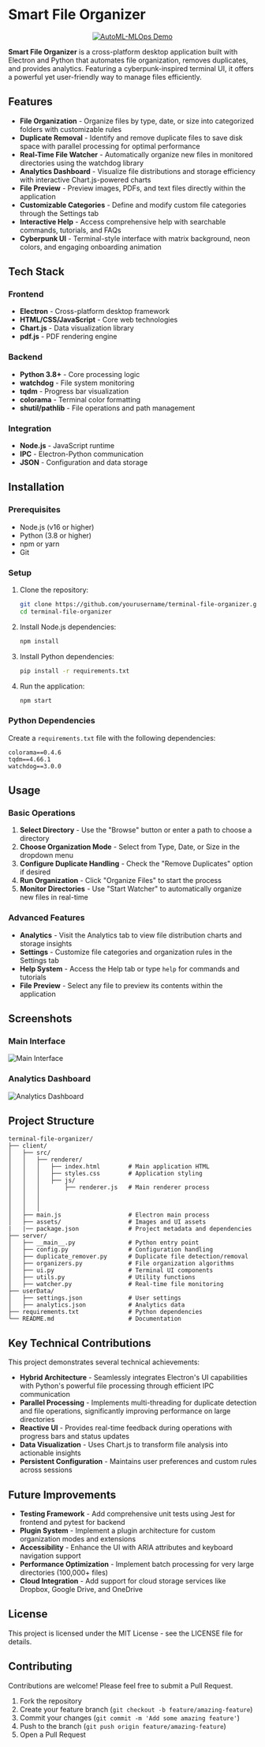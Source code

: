 # Smart File Organizer

<div align="center">
  <a href="https://www.youtube.com/watch?v=NVqu0f_Mrs0">
    <img src="https://img.youtube.com/vi/NVqu0f_Mrs0/hqdefault.jpg" alt="AutoML-MLOps Demo" />
  </a>
</div>

**Smart File Organizer** is a cross-platform desktop application built with Electron and Python that automates file organization, removes duplicates, and provides analytics. Featuring a cyberpunk-inspired terminal UI, it offers a powerful yet user-friendly way to manage files efficiently.

## Features

- **File Organization** - Organize files by type, date, or size into categorized folders with customizable rules
- **Duplicate Removal** - Identify and remove duplicate files to save disk space with parallel processing for optimal performance
- **Real-Time File Watcher** - Automatically organize new files in monitored directories using the watchdog library
- **Analytics Dashboard** - Visualize file distributions and storage efficiency with interactive Chart.js-powered charts
- **File Preview** - Preview images, PDFs, and text files directly within the application
- **Customizable Categories** - Define and modify custom file categories through the Settings tab
- **Interactive Help** - Access comprehensive help with searchable commands, tutorials, and FAQs
- **Cyberpunk UI** - Terminal-style interface with matrix background, neon colors, and engaging onboarding animation

## Tech Stack

### Frontend
- **Electron** - Cross-platform desktop framework
- **HTML/CSS/JavaScript** - Core web technologies
- **Chart.js** - Data visualization library
- **pdf.js** - PDF rendering engine

### Backend
- **Python 3.8+** - Core processing logic
- **watchdog** - File system monitoring
- **tqdm** - Progress bar visualization
- **colorama** - Terminal color formatting
- **shutil/pathlib** - File operations and path management

### Integration
- **Node.js** - JavaScript runtime
- **IPC** - Electron-Python communication
- **JSON** - Configuration and data storage

## Installation

### Prerequisites
- Node.js (v16 or higher)
- Python (3.8 or higher)
- npm or yarn
- Git

### Setup
1. Clone the repository:
   ```bash
   git clone https://github.com/yourusername/terminal-file-organizer.git
   cd terminal-file-organizer
   ```

2. Install Node.js dependencies:
   ```bash
   npm install
   ```

3. Install Python dependencies:
   ```bash
   pip install -r requirements.txt
   ```

4. Run the application:
   ```bash
   npm start
   ```

### Python Dependencies
Create a `requirements.txt` file with the following dependencies:
```
colorama==0.4.6
tqdm==4.66.1
watchdog==3.0.0
```

## Usage

### Basic Operations
1. **Select Directory** - Use the "Browse" button or enter a path to choose a directory
2. **Choose Organization Mode** - Select from Type, Date, or Size in the dropdown menu
3. **Configure Duplicate Handling** - Check the "Remove Duplicates" option if desired
4. **Run Organization** - Click "Organize Files" to start the process
5. **Monitor Directories** - Use "Start Watcher" to automatically organize new files in real-time

### Advanced Features
- **Analytics** - Visit the Analytics tab to view file distribution charts and storage insights
- **Settings** - Customize file categories and organization rules in the Settings tab
- **Help System** - Access the Help tab or type `help` for commands and tutorials
- **File Preview** - Select any file to preview its contents within the application

## Screenshots

### Main Interface
![Main Interface](assets/main-interface.png)

### Analytics Dashboard
![Analytics Dashboard](assets/analytics-dashboard.png)

## Project Structure

```
terminal-file-organizer/
├── client/
│   ├── src/
│   │   ├── renderer/
│   │   │   ├── index.html        # Main application HTML
│   │   │   ├── styles.css        # Application styling
│   │   │   ├── js/              
│   │   │       ├── renderer.js   # Main renderer process
│   │   │       
│   │   │       
│   │   │       
│   ├── main.js                   # Electron main process
│   ├── assets/                   # Images and UI assets
|   |── package.json              # Project metadata and dependencies
├── server/
│   ├── __main__.py               # Python entry point
│   ├── config.py                 # Configuration handling
│   ├── duplicate_remover.py      # Duplicate file detection/removal
│   ├── organizers.py             # File organization algorithms
│   ├── ui.py                     # Terminal UI components
│   ├── utils.py                  # Utility functions
│   ├── watcher.py                # Real-time file monitoring
├── userData/
│   ├── settings.json             # User settings
│   ├── analytics.json            # Analytics data
├── requirements.txt              # Python dependencies
└── README.md                     # Documentation
```

## Key Technical Contributions

This project demonstrates several technical achievements:

- **Hybrid Architecture** - Seamlessly integrates Electron's UI capabilities with Python's powerful file processing through efficient IPC communication
- **Parallel Processing** - Implements multi-threading for duplicate detection and file operations, significantly improving performance on large directories
- **Reactive UI** - Provides real-time feedback during operations with progress bars and status updates
- **Data Visualization** - Uses Chart.js to transform file analysis into actionable insights
- **Persistent Configuration** - Maintains user preferences and custom rules across sessions

## Future Improvements

- **Testing Framework** - Add comprehensive unit tests using Jest for frontend and pytest for backend
- **Plugin System** - Implement a plugin architecture for custom organization modes and extensions
- **Accessibility** - Enhance the UI with ARIA attributes and keyboard navigation support
- **Performance Optimization** - Implement batch processing for very large directories (100,000+ files)
- **Cloud Integration** - Add support for cloud storage services like Dropbox, Google Drive, and OneDrive

## License

This project is licensed under the MIT License - see the LICENSE file for details.

## Contributing

Contributions are welcome! Please feel free to submit a Pull Request.

1. Fork the repository
2. Create your feature branch (`git checkout -b feature/amazing-feature`)
3. Commit your changes (`git commit -m 'Add some amazing feature'`)
4. Push to the branch (`git push origin feature/amazing-feature`)
5. Open a Pull Request

